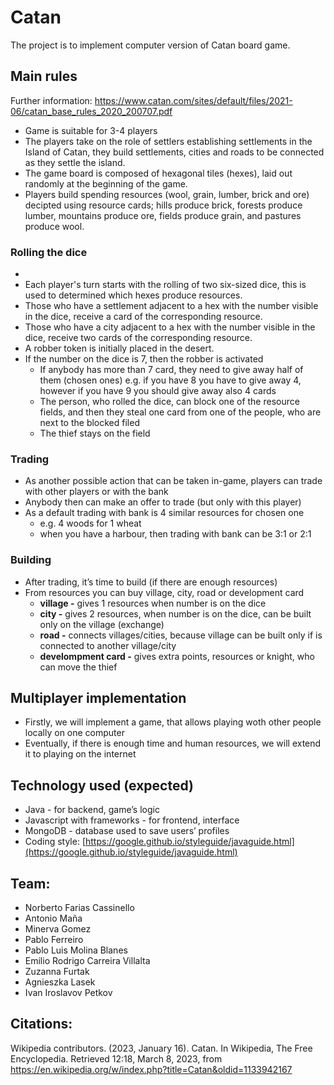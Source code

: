 # Catan

The project is to implement computer version of Catan board game.

## Main rules

Further information: https://www.catan.com/sites/default/files/2021-06/catan_base_rules_2020_200707.pdf


- Game is suitable for 3-4 players
- The players take on the role of settlers establishing settlements in the Island of Catan, they build settlements, cities and roads to be connected as they settle the island.
- The game board is composed of hexagonal tiles (hexes), laid out randomly at the beginning of the game.
- Players build spending resources (wool, grain, lumber, brick and ore) decipted using resource cards;  hills produce brick, forests produce lumber, mountains produce ore, fields produce grain, and pastures produce wool.

### Rolling the dice
-
- Each player's turn starts with the rolling of two six-sized dice, this is used to determined which hexes produce resources.
- Those who have a settlement adjacent to a hex with the number visible in the dice, receive a card of the corresponding resource.
- Those who have a city adjacent to a hex with the number visible in the dice, receive two cards of the corresponding resource.
- A robber token is initially placed in the desert.
- If the number on the dice is 7, then the robber is activated
    - If anybody has more than 7 card, they need to give away half of them (chosen ones)
    e.g. if you have 8 you have to give away 4, however if you have 9 you should give away also 4 cards
    - The person, who rolled the dice, can block one of the resource fields,
    and then they steal one card from one of the people, who are next to the blocked filed
    - The thief stays on the field

### Trading

- As another possible action that can be taken in-game, players can trade with other players or with the bank
- Anybody then can make an offer to trade (but only with this player)
- As a default trading with bank is 4 similar resources for chosen one
    - e.g. 4 woods for 1 wheat
    - when you have a harbour, then trading with bank can be 3:1 or 2:1

### Building

- After trading, it’s time to build (if there are enough resources)
- From resources you can buy village, city, road or development card
    - ********************village -******************** gives 1 resources when number is on the dice
    - **************city -************** gives 2 resources, when number is on the dice, can be built only on the village (exchange)
    - ************road -************ connects villages/cities, because village can be built only if is connected to another village/city
    - **************************************develompment card -************************************** gives extra points, resources or knight, who can move the thief

## Multiplayer implementation

- Firstly, we will implement a game, that allows playing woth other people locally on one computer
- Eventually, if there is enough time and human resources, we will extend it to playing on the internet

## Technology used (expected)

- Java - for backend, game’s logic
- Javascript with frameworks - for frontend, interface
- MongoDB - database used to save users’ profiles
- Coding style: [https://google.github.io/styleguide/javaguide.html](https://google.github.io/styleguide/javaguide.html)

## Team:

- Norberto Farias Cassinello
- Antonio Maña
- Minerva Gomez
- Pablo Ferreiro
- Pablo Luis Molina Blanes
- Emilio Rodrigo Carreira Villalta
- Zuzanna Furtak
- Agnieszka Lasek
- Ivan Iroslavov Petkov

## Citations:

Wikipedia contributors. (2023, January 16). Catan. In Wikipedia, The Free Encyclopedia. Retrieved 12:18, March 8, 2023, from https://en.wikipedia.org/w/index.php?title=Catan&oldid=1133942167
